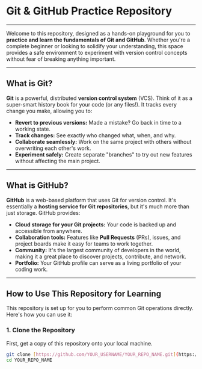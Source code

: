 # Git & GitHub Practice Repository

---

Welcome to this repository, designed as a hands-on playground for you to **practice and learn the fundamentals of Git and GitHub**. Whether you're a complete beginner or looking to solidify your understanding, this space provides a safe environment to experiment with version control concepts without fear of breaking anything important.

---

## What is Git?

**Git** is a powerful, distributed **version control system** (VCS). Think of it as a super-smart history book for your code (or any files!). It tracks every change you make, allowing you to:

* **Revert to previous versions:** Made a mistake? Go back in time to a working state.
* **Track changes:** See exactly who changed what, when, and why.
* **Collaborate seamlessly:** Work on the same project with others without overwriting each other's work.
* **Experiment safely:** Create separate "branches" to try out new features without affecting the main project.

---

## What is GitHub?

**GitHub** is a web-based platform that uses Git for version control. It's essentially a **hosting service for Git repositories**, but it's much more than just storage. GitHub provides:

* **Cloud storage for your Git projects:** Your code is backed up and accessible from anywhere.
* **Collaboration tools:** Features like **Pull Requests** (PRs), issues, and project boards make it easy for teams to work together.
* **Community:** It's the largest community of developers in the world, making it a great place to discover projects, contribute, and network.
* **Portfolio:** Your GitHub profile can serve as a living portfolio of your coding work.

---

## How to Use This Repository for Learning

This repository is set up for you to perform common Git operations directly. Here's how you can use it:

### 1. Clone the Repository

First, get a copy of this repository onto your local machine.

```bash
git clone [https://github.com/YOUR_USERNAME/YOUR_REPO_NAME.git](https://github.com/YOUR_USERNAME/YOUR_REPO_NAME.git)
cd YOUR_REPO_NAME
```

